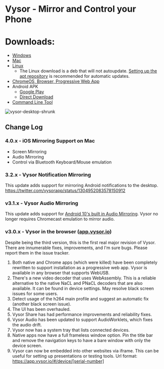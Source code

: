 # Vysor - Mirror and Control your Phone


# Downloads:
 * [Windows](http://vysornuts.clockworkmod.com/download/win)
 * [Mac](http://vysornuts.clockworkmod.com/download/mac)
 * [Linux](http://vysornuts.clockworkmod.com/download/linux)
   * The Linux download is a deb that will not autoupdate. [Setting up the apt repository](https://www.vysor.io/download/linux) is recommended for automatic updates.
 * [ChromeOS, Browser, Progressive Web App](https://app.vysor.io)
 * Android APK
   * [Google Play](https://play.google.com/store/apps/details?id=com.koushikdutta.vysor&hl=en_US)
   * [Direct Download](https://app.vysor.io/Vysor-release.apk)
 * [Command Line Tool](https://github.com/koush/vysor-cli#readme)

![vysor-desktop-shrunk](https://user-images.githubusercontent.com/73924/121391226-fc99fd80-c902-11eb-90bc-562fa8a49cc8.jpg)

## Change Log

### 4.0.x - iOS Mirroring Support on Mac
 * Screen Mirroring
 * Audio Mirroring
 * Control via Bluetooth Keyboard/Mouse emulation

### 3.2.x - Vysor Notification Mirroring

This update adds support for mirroring Android notifications to the desktop. https://twitter.com/vysorapp/status/1304952083578150912

### v3.1.x - Vysor Audio Mirroring

This update adds support for [Android 10's built in Audio Mirroring](https://github.com/koush/vysor.io/issues/582#issuecomment-673289617). Vysor no longer requires Chromecast emulation to mirror audio.

### v3.0.x - Vysor in the browser ([app.vysor.io](https://app.vysor.io))

Despite being the third version, this is the first real major revision of Vysor. There are innumerable fixes, improvements, and I'm sure bugs. Please report them in the issue tracker.

1. Both native and Chrome apps (which were killed) have been completely rewritten to support installation as a progressive web app. Vysor is available in any browser that supports WebUSB.
2. There's a new video decoder that uses WebAssembly. This is a reliable alternative to the native NaCL and PNaCL decoders that are also available. It can be found in device settings. May resolve black screen issues for some users.
3. Detect usage of the h264 main profile and suggest an automatic fix (another black screen issue).
4. The UI has been overhauled.
5. Vysor Share has had performance improvements and reliability fixes.
6. Vysor Audio has been updated to support AudioWorklets, which fixes the audio drift.
7. Vysor now has a system tray that lists connected devices.
8. Native apps now have a full frameless window option. Pin the title bar and remove the navigation keys to have a bare window with only the device screen.
9. Vysor can now be embedded into other websites via iframe. This can be useful for setting up presentations or testing tools. Url format: https://app.vysor.io/#/device/[serial-number]
